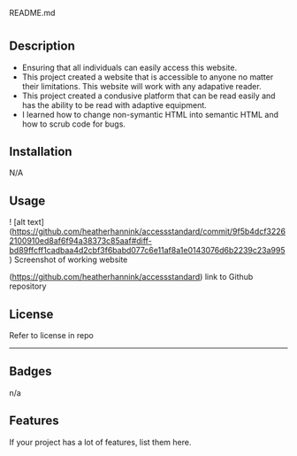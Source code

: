 README.md
# <Accessstandard>

## Description


- Ensuring that all individuals can easily access this website.
- This project created a website that is accessible to anyone no matter their limitations. This website will work with any adapative reader. 
- This project created a condusive platform that can be read easily and has the ability to be read with adaptive equipment.
- I learned how to change non-symantic HTML into semantic HTML and how to scrub code for bugs.



## Installation

N/A

## Usage

! [alt text] (https://github.com/heatherhannink/accessstandard/commit/9f5b4dcf32262100910ed8af6f94a38373c85aaf#diff-bd89ffcff1cadbaa4d2cbf3f6babd077c6e11af8a1e0143076d6b2239c23a995) Screenshot of working website

(https://github.com/heatherhannink/accessstandard) link to Github repository







## License

Refer to license in repo

---


## Badges

n/a

## Features

If your project has a lot of features, list them here.

